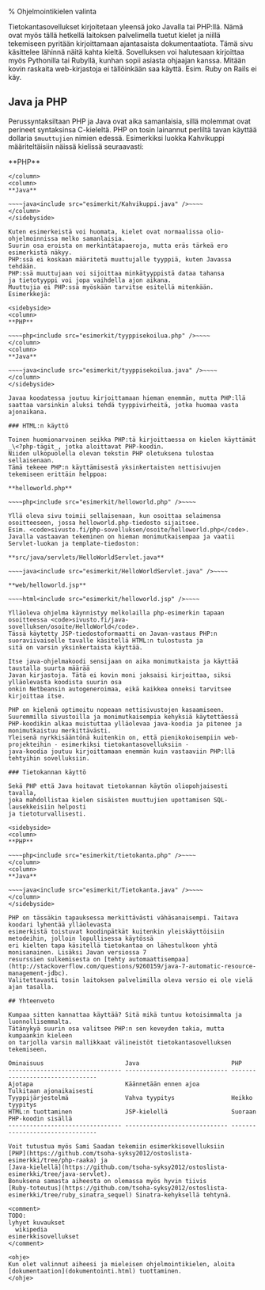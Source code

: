 % Ohjelmointikielen valinta
<!-- order: 3 -->

Tietokantasovellukset kirjoitetaan yleensä joko Javalla tai PHP:llä.
Nämä ovat myös tällä hetkellä laitoksen palvelimella tuetut kielet
ja niillä tekemiseen pyritään kirjoittamaan ajantasaista dokumentaatiota.
Tämä sivu käsittelee lähinnä näitä kahta kieltä. 
Sovelluksen voi halutesaan kirjoittaa myös Pythonilla tai Rubyllä, 
kunhan sopii asiasta ohjaajan kanssa. 
Mitään kovin raskaita web-kirjastoja ei tällöinkään saa käyttä.
Esim. Ruby on Rails ei käy.

## Java ja PHP

Perussyntaksiltaan PHP ja Java ovat aika samanlaisia, sillä
molemmat ovat perineet syntaksinsa C-kieleltä.
PHP on tosin lainannut perliltä tavan käyttää dollaria <code>$muuttujien</code> nimien edessä.
Esimerkiksi luokka Kahvikuppi määriteltäisiin näissä kielissä seuraavasti:

<sidebyside>
<column>
**PHP**

~~~~php<include src="esimerkit/kahvikuppi.php" />~~~~
</column>
<column>
**Java**

~~~~java<include src="esimerkit/Kahvikuppi.java" />~~~~
</column>
</sidebyside>

Kuten esimerkeistä voi huomata, kielet ovat normaalissa olio-ohjelmoinnissa melko samanlaisia.
Suurin osa eroista on merkintätapaeroja, mutta eräs tärkeä ero esimerkistä näkyy. 
PHP:ssä ei koskaan määritetä muuttujalle tyyppiä, kuten Javassa tehdään.
PHP:ssä muuttujaan voi sijoittaa minkätyyppistä dataa tahansa
ja tietotyyppi voi jopa vaihdella ajon aikana.
Muuttujia ei PHP:ssä myöskään tarvitse esitellä mitenkään.
Esimerkkejä:

<sidebyside>
<column>
**PHP**

~~~~php<include src="esimerkit/tyyppisekoilua.php" />~~~~
</column>
<column>
**Java**

~~~~java<include src="esimerkit/tyyppisekoilua.java" />~~~~
</column>
</sidebyside>

Javaa koodatessa joutuu kirjoittamaan hieman enemmän, mutta PHP:llä saattaa varsinkin aluksi tehdä tyyppivirheitä, jotka huomaa vasta ajonaikana.

### HTML:n käyttö

Toinen huomionarvoinen seikka PHP:tä kirjoittaessa on kielen käyttämät _\<?php-tägit_, jotka aloittavat PHP-koodin.
Niiden ulkopuolella olevan tekstin PHP oletuksena tulostaa sellaisenaan. 
Tämä tekeee PHP:n käyttämisestä yksinkertaisten nettisivujen tekemiseen erittäin helppoa:

**helloworld.php**

~~~~php<include src="esimerkit/helloworld.php" />~~~~

Yllä oleva sivu toimii sellaisenaan, kun osoittaa selaimensa osoitteeseen, jossa helloworld.php-tiedosto sijaitsee.
Esim. <code>sivusto.fi/php-sovelluksen/osoite/helloworld.php</code>.
Javalla vastaavan tekeminen on hieman monimutkaisempaa ja vaatii Servlet-luokan ja template-tiedoston:

**src/java/servlets/HelloWorldServlet.java**

~~~~java<include src="esimerkit/HelloWorldServlet.java" />~~~~

**web/helloworld.jsp**

~~~~html<include src="esimerkit/helloworld.jsp" />~~~~

Ylläoleva ohjelma käynnistyy melkolailla php-esimerkin tapaan osoitteessa <code>sivusto.fi/java-sovelluksen/osoite/HelloWorld</code>.
Tässä käytetty JSP-tiedostoformaatti on Javan-vastaus PHP:n suoraviivaiselle tavalle käsitellä HTML:n tulostusta ja
sitä on varsin yksinkertaista käyttää.

Itse java-ohjelmakoodi sensijaan on aika monimutkaista ja käyttää taustalla suurta määrää
Javan kirjastoja. Tätä ei kovin moni jaksaisi kirjoittaa, siksi ylläolevasta koodista suurin osa 
onkin Netbeansin autogeneroimaa, eikä kaikkea onneksi tarvitsee kirjoittaa itse.

PHP on kielenä optimoitu nopeaan nettisivustojen kasaamiseen. Suuremmilla sivustoilla ja monimutkaisempia kehyksiä käytettäessä
PHP-koodikin alkaa muistuttaa ylläolevaa java-koodia ja pitenee ja monimutkaistuu merkittävästi.
Yleisenä nyrkkisääntönä kuitenkin on, että pienikokoisempiin web-projekteihin - esimerkiksi tietokantasovelluksiin -
java-koodia joutuu kirjoittamaan enemmän kuin vastaaviin PHP:llä tehtyihin sovelluksiin.

### Tietokannan käyttö

Sekä PHP että Java hoitavat tietokannan käytön oliopohjaisesti tavalla, 
joka mahdollistaa kielen sisäisten muuttujien upottamisen SQL-lausekkeisiin helposti
ja tietoturvallisesti.

<sidebyside>
<column>
**PHP**

~~~~php<include src="esimerkit/tietokanta.php" />~~~~
</column>
<column>
**Java**

~~~~java<include src="esimerkit/Tietokanta.java" />~~~~
</column>
</sidebyside>

PHP on tässäkin tapauksessa merkittävästi vähäsanaisempi. Taitava koodari lyhentää ylläolevasta
esimerkistä toistuvat koodinpätkät kuitenkin yleiskäyttöisiin metodeihin, jolloin lopullisessa käytössä
eri kielten tapa käsitellä tietokantaa on lähestulkoon yhtä monisanainen. Lisäksi Javan versiossa 7
resurssien sulkemisesta on [tehty automaattisempaa](http://stackoverflow.com/questions/9260159/java-7-automatic-resource-management-jdbc).
Valitettavasti tosin laitoksen palvelimilla oleva versio ei ole vielä ajan tasalla.

## Yhteenveto

Kumpaa sitten kannattaa käyttää? Sitä mikä tuntuu kotoisimmalta ja luonnollisemmalta.
Tätänykyä suurin osa valitsee PHP:n sen keveyden takia, mutta kumpaankin kieleen
on tarjolla varsin mallikkaat välineistöt tietokantasovelluksen tekemiseen.

Ominaisuus                       Java                          PHP
-------------------------------- ----------------------------- --------------------------------
Ajotapa                          Käännetään ennen ajoa         Tulkitaan ajonaikaisesti
Tyyppijärjestelmä                Vahva tyypitys                Heikko tyypitys
HTML:n tuottaminen               JSP-kielellä                  Suoraan PHP-koodin sisällä
-------------------------------- ----------------------------- --------------------------------

Voit tutustua myös Sami Saadan tekemiin esimerkkisovelluksiin 
[PHP](https://github.com/tsoha-syksy2012/ostoslista-esimerkki/tree/php-raaka) ja
[Java-kielellä](https://github.com/tsoha-syksy2012/ostoslista-esimerkki/tree/java-servlet).
Bonuksena samasta aiheesta on olemassa myös hyvin tiivis 
[Ruby-toteutus](https://github.com/tsoha-syksy2012/ostoslista-esimerkki/tree/ruby_sinatra_sequel) Sinatra-kehyksellä tehtynä.

<comment>
TODO:
lyhyet kuvaukset
  wikipedia
esimerkkisovellukset
</comment>

<ohje>
Kun olet valinnut aiheesi ja mieleisen ohjelmointikielen, aloita [dokumentaation](dokumentointi.html) tuottaminen.
</ohje>
